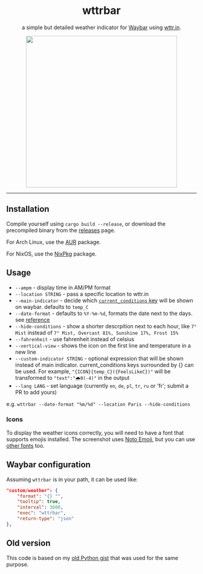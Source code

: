 <h1 align="center">
wttrbar
</h1>

<p align="center">
a simple but detailed weather indicator for <a href="https://github.com/Alexays/Waybar/">Waybar</a> using <a href="https://wttr.in/">wttr.in</a>.
</p>
<p align="center">
<img src="https://user-images.githubusercontent.com/55081/232401699-b8345fe0-ffce-4353-b51b-615389153448.png" height="400">
</p>
<hr />

## Installation

Compile yourself using `cargo build --release`, or download the precompiled binary from the [releases](https://github.com/bjesus/wttrbar/releases) page.

For Arch Linux, use the [AUR](https://aur.archlinux.org/packages/wttrbar) package.

For NixOS, use the [NixPkg](https://github.com/NixOS/nixpkgs/blob/master/pkgs/applications/misc/wttrbar/default.nix) package.

## Usage

- `--ampm` - display time in AM/PM format
- `--location STRING` - pass a specific location to wttr.in
- `--main-indicator` - decide which [`current_conditions` key](https://wttr.in/?format=j1) will be shown on waybar. defaults to `temp_C`
- `--date-format` - defaults to `%Y-%m-%d`, formats the date next to the days. see [reference](https://docs.rs/chrono/latest/chrono/format/strftime/index.html)
- `--hide-conditions` - show a shorter descrpition next to each hour, like `7° Mist` instead of `7° Mist, Overcast 81%, Sunshine 17%, Frost 15%`
- `--fahrenheit` - use fahrenheit instead of celsius
- `--vertical-view` - shows the icon on the first line and temperature in a new line
- `--custom-indicator STRING` - optional expression that will be shown instead of main indicator. current_conditions keys surrounded by {} can be used. For example, `"{ICON}{temp_C}({FeelsLikeC})"` will be transformed to `"text":"🌧️0(-4)"` in the output
- `--lang LANG` - set language (currently `en`, `de`, `pl`, `tr`, `ru` or 'fr'; submit a PR to add yours)

e.g. `wttrbar --date-format "%m/%d" --location Paris --hide-conditions`

### Icons

To display the weather icons correctly, you will need to have a font that supports emojis installed. The screenshot uses [Noto Emoji](https://github.com/googlefonts/noto-emoji), but you can use [other fonts](https://wiki.archlinux.org/title/fonts#Emoji_and_symbols) too.

## Waybar configuration

Assuming `wttrbar` is in your path, it can be used like:

```json
"custom/weather": {
    "format": "{} °",
    "tooltip": true,
    "interval": 3600,
    "exec": "wttrbar",
    "return-type": "json"
},
```

## Old version

This code is based on my [old Python gist](https://gist.github.com/bjesus/f8db49e1434433f78e5200dc403d58a3) that was used for the same purpose.

